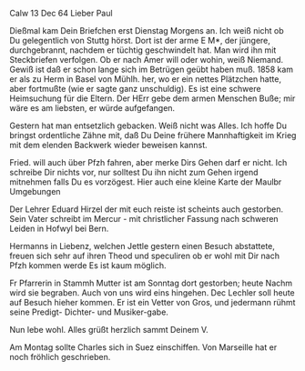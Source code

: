  Calw 13 Dec 64
Lieber Paul

Dießmal kam Dein Briefchen erst Dienstag Morgens an. Ich weiß nicht ob Du gelegentlich von Stuttg hörst. Dort ist der arme E M<ohl>*, der jüngere, durchgebrannt, nachdem er tüchtig geschwindelt hat. Man wird ihn mit Steckbriefen verfolgen. Ob er nach Amer will oder wohin, weiß Niemand. Gewiß ist daß er schon lange sich im Betrügen geübt haben muß. 1858 kam er als zu Herm in Basel von Mühlh. her, wo er ein nettes Plätzchen hatte, aber fortmußte (wie er sagte ganz unschuldig). Es ist eine schwere Heimsuchung für die Eltern. Der HErr gebe dem armen Menschen Buße; mir wäre es am liebsten, er würde aufgefangen.

Gestern hat man entsetzlich gebacken. Weiß nicht was Alles. Ich hoffe Du bringst ordentliche Zähne mit, daß Du Deine frühere Mannhaftigkeit im Krieg mit dem elenden Backwerk wieder beweisen kannst.

Fried. will auch über Pfzh fahren, aber merke Dirs Gehen darf er nicht. Ich schreibe Dir nichts vor, nur solltest Du ihn nicht zum Gehen irgend mitnehmen falls Du es vorzögest. Hier auch eine kleine Karte der Maulbr Umgebungen

Der Lehrer Eduard Hirzel der mit euch reiste ist scheints auch gestorben. Sein Vater schreibt im Mercur - mit christlicher Fassung nach schweren Leiden in Hofwyl bei Bern.

Hermanns in Liebenz, welchen Jettle gestern einen Besuch abstattete, freuen sich sehr auf ihren Theod und speculiren ob er wohl mit Dir nach Pfzh kommen werde Es ist kaum möglich.

Fr Pfarrerin in Stammh Mutter ist am Sonntag dort gestorben; heute Nachm wird sie begraben. Auch von uns wird eins hingehen. Dec Lechler soll heute auf Besuch hieher kommen. Er ist ein Vetter von Gros, und jedermann rühmt seine Predigt- Dichter- und Musiker-gabe.

Nun lebe wohl. Alles grüßt herzlich sammt
 Deinem V.

Am Montag sollte Charles sich in Suez einschiffen. Von Marseille hat er noch fröhlich geschrieben.

